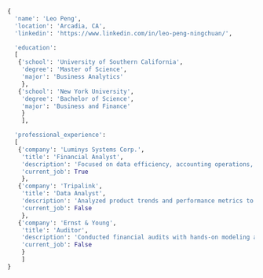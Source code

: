 ```python
{
  'name': 'Leo Peng',
  'location': 'Arcadia, CA',
  'linkedin': 'https://www.linkedin.com/in/leo-peng-ningchuan/',

  'education':
  [
   {'school': 'University of Southern California',
    'degree': 'Master of Science',
    'major': 'Business Analytics'
    },
   {'school': 'New York University',
    'degree': 'Bachelor of Science',
    'major': 'Business and Finance'
    }
    ],

  'professional_experience':
  [
   {'company': 'Luminys Systems Corp.',
    'title': 'Financial Analyst',
    'description': 'Focused on data efficiency, accounting operations, financial analysis, and strategic budget planning',
    'current_job': True
    },
   {'company': 'Tripalink',
    'title': 'Data Analyst',
    'description': 'Analyzed product trends and performance metrics to support data-driven decision-making',
    'current_job': False
    },
   {'company': 'Ernst & Young',
    'title': 'Auditor',
    'description': 'Conducted financial audits with hands-on modeling and team coordination responsibilities',
    'current_job': False
    }
    ]
}
```

<!---
leopengningchuan/leopengningchuan is a ✨ special ✨ repository because its `README.md` (this file) appears on your GitHub profile.
You can click the Preview link to take a look at your changes.
--->
